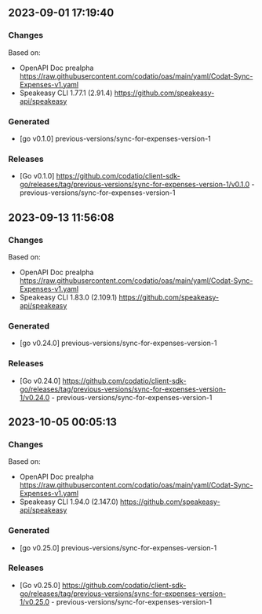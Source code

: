 

## 2023-09-01 17:19:40
### Changes
Based on:
- OpenAPI Doc prealpha https://raw.githubusercontent.com/codatio/oas/main/yaml/Codat-Sync-Expenses-v1.yaml
- Speakeasy CLI 1.77.1 (2.91.4) https://github.com/speakeasy-api/speakeasy
### Generated
- [go v0.1.0] previous-versions/sync-for-expenses-version-1
### Releases
- [Go v0.1.0] https://github.com/codatio/client-sdk-go/releases/tag/previous-versions/sync-for-expenses-version-1/v0.1.0 - previous-versions/sync-for-expenses-version-1

## 2023-09-13 11:56:08
### Changes
Based on:
- OpenAPI Doc prealpha https://raw.githubusercontent.com/codatio/oas/main/yaml/Codat-Sync-Expenses-v1.yaml
- Speakeasy CLI 1.83.0 (2.109.1) https://github.com/speakeasy-api/speakeasy
### Generated
- [go v0.24.0] previous-versions/sync-for-expenses-version-1
### Releases
- [Go v0.24.0] https://github.com/codatio/client-sdk-go/releases/tag/previous-versions/sync-for-expenses-version-1/v0.24.0 - previous-versions/sync-for-expenses-version-1

## 2023-10-05 00:05:13
### Changes
Based on:
- OpenAPI Doc prealpha https://raw.githubusercontent.com/codatio/oas/main/yaml/Codat-Sync-Expenses-v1.yaml
- Speakeasy CLI 1.94.0 (2.147.0) https://github.com/speakeasy-api/speakeasy
### Generated
- [go v0.25.0] previous-versions/sync-for-expenses-version-1
### Releases
- [Go v0.25.0] https://github.com/codatio/client-sdk-go/releases/tag/previous-versions/sync-for-expenses-version-1/v0.25.0 - previous-versions/sync-for-expenses-version-1